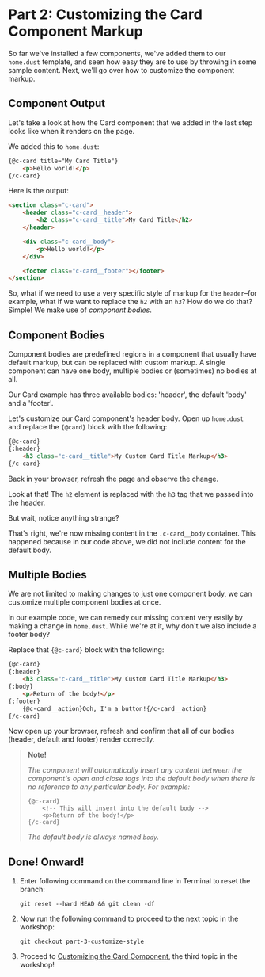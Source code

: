 # Part 2: Customizing the Card Component Markup

So far we've installed a few components, we've added them to our `home.dust` template, and seen how easy they are to use by throwing in some sample content. Next, we'll go over how to customize the component markup.


## Component Output

Let's take a look at how the Card component that we added in the last step looks like when it renders on the page.

We added this to `home.dust`:

```html
{@c-card title="My Card Title"}
    <p>Hello world!</p>
{/c-card}
```

Here is the output:

```html
<section class="c-card">
    <header class="c-card__header">
        <h2 class="c-card__title">My Card Title</h2>
    </header>

    <div class="c-card__body">
        <p>Hello world!</p>
    </div>

    <footer class="c-card__footer"></footer>
</section>
```

So, what if we need to use a very specific style of markup for the `header`–for example, what if we want to replace the `h2` with an `h3`? How do we do that? Simple! We make use of _component bodies_.


## Component Bodies

Component bodies are predefined regions in a component that usually have default markup, but can be replaced with custom markup. A single component can have one body, multiple bodies or (sometimes) no bodies at all.

Our Card example has three available bodies: 'header', the default 'body' and a 'footer'.

Let's customize our Card component's header body. Open up `home.dust` and replace the `{@card}` block with the following:

```html
{@c-card}
{:header}
    <h3 class="c-card__title">My Custom Card Title Markup</h3>
{/c-card}
```

Back in your browser, refresh the page and observe the change.

Look at that! The `h2` element is replaced with the `h3` tag that we passed into the header.

But wait, notice anything strange?

That's right, we're now missing content in the `.c-card__body` container. This happened because in our code above, we did not include content for the default body.


## Multiple Bodies

We are not limited to making changes to just one component body, we can customize multiple component bodies at once.

In our example code, we can remedy our missing content very easily by making a change in `home.dust`. While we're at it, why don't we also include a footer body?

Replace that `{@c-card}` block with the following:

```html
{@c-card}
{:header}
    <h3 class="c-card__title">My Custom Card Title Markup</h3>
{:body}
    <p>Return of the body!</p>
{:footer}
    {@c-card__action}Ooh, I'm a button!{/c-card__action}
{/c-card}
```

Now open up your browser, refresh and confirm that all of our bodies (header, default and footer) render correctly.

> __Note!__
>
> _The component will automatically insert any content between the component's open and close tags into the default body when there is no reference to any particular body. For example:_
>
> ```
> {@c-card}
>     <!-- This will insert into the default body -->
>     <p>Return of the body!</p>
> {/c-card}
> ```
>
> _The default body is always named `body`._


## Done! Onward!

1. Enter following command on the command line in Terminal to reset the branch:

    ```
    git reset --hard HEAD && git clean -df 
    ```


2. Now run the following command to proceed to the next topic in the workshop:

    ```
    git checkout part-3-customize-style
    ```

2. Proceed to [Customizing the Card Component](https://github.com/mobify/workshop--adaptivejs-components/blob/part-3-customize-style/README.md), the third topic in the workshop!
